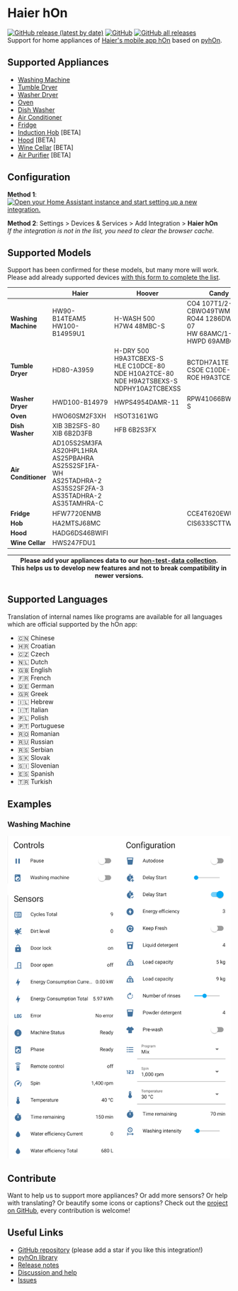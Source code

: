 # Haier hOn
[![GitHub release (latest by date)](https://img.shields.io/github/v/release/Andre0512/hon?color=green)](https://github.com/Andre0512/hon/releases/latest)
[![GitHub](https://img.shields.io/github/license/Andre0512/hon?color=red)](https://github.com/Andre0512/hon/blob/main/LICENSE)
[![GitHub all releases](https://img.shields.io/github/downloads/Andre0512/hon/total?color=blue)](https://tooomm.github.io/github-release-stats/?username=Andre0512&repository=hon)  
Support for home appliances of [Haier's mobile app hOn](https://hon-smarthome.com/) based on [pyhOn](https://github.com/Andre0512/pyhon).

## Supported Appliances
- [Washing Machine](https://github.com/Andre0512/hon#washing-machine)
- [Tumble Dryer](https://github.com/Andre0512/hon#tumble-dryer)
- [Washer Dryer](https://github.com/Andre0512/hon#washer-dryer)
- [Oven](https://github.com/Andre0512/hon#oven)
- [Dish Washer](https://github.com/Andre0512/hon#dish-washer)
- [Air Conditioner](https://github.com/Andre0512/hon#air-conditioner)
- [Fridge](https://github.com/Andre0512/hon#fridge)
- [Induction Hob](https://github.com/Andre0512/hon#induction-hob) [BETA]
- [Hood](https://github.com/Andre0512/hon#hood) [BETA]
- [Wine Cellar](https://github.com/Andre0512/hon#wine-cellar) [BETA]
- [Air Purifier](https://github.com/Andre0512/hon#air-purifier) [BETA]

## Configuration

**Method 1**: [![Open your Home Assistant instance and start setting up a new integration.](https://my.home-assistant.io/badges/config_flow_start.svg)](https://my.home-assistant.io/redirect/config_flow_start/?domain=hon)

**Method 2**: Settings > Devices & Services > Add Integration > **Haier hOn**  
_If the integration is not in the list, you need to clear the browser cache._

## Supported Models
Support has been confirmed for these models, but many more will work. Please add already supported devices [with this form to complete the list](https://forms.gle/bTSD8qFotdZFytbf8).

|                     | **Haier**                                                                                                                                          | **Hoover**                                                                                                            | **Candy**                                                                                           |
|---------------------|----------------------------------------------------------------------------------------------------------------------------------------------------|-----------------------------------------------------------------------------------------------------------------------|-----------------------------------------------------------------------------------------------------|
| **Washing Machine** | HW90-B14TEAM5 <br/> HW100-B14959U1                                                                                                                 | H-WASH 500 <br/> H7W4 48MBC-S                                                                                         | CO4 107T1/2-07 <br/> CBWO49TWME-S <br/> RO44 1286DWMC4-07 <br/> HW 68AMC/1-80 <br/> HWPD 69AMBC/1-S |
| **Tumble Dryer**    | HD80-A3959                                                                                                                                         | H-DRY 500 <br/> H9A3TCBEXS-S <br/> HLE C10DCE-80 <br/> NDE H10A2TCE-80 <br/> NDE H9A2TSBEXS-S <br/> NDPHY10A2TCBEXSS  | BCTDH7A1TE <br/> CSOE C10DE-80 <br/> ROE H9A3TCEX-S                                                 |
| **Washer Dryer**    | HWD100-B14979                                                                                                                                      | HWPS4954DAMR-11                                                                                                       | RPW41066BWMR/1-S                                                                                    |
| **Oven**            | HWO60SM2F3XH                                                                                                                                       | HSOT3161WG                                                                                                            |                                                                                                     |
| **Dish Washer**     | XIB 3B2SFS-80 <br/> XIB 6B2D3FB                                                                                                                    | HFB 6B2S3FX                                                                                                           |                                                                                                     |
| **Air Conditioner** | AD105S2SM3FA <br/> AS20HPL1HRA <br/> AS25PBAHRA <br/> AS25S2SF1FA-WH <br/> AS25TADHRA-2 <br/> AS35S2SF2FA-3 <br/> AS35TADHRA-2 <br/> AS35TAMHRA-C  |                                                                                                                       |                                                                                                     |
| **Fridge**          | HFW7720ENMB                                                                                                                                        |                                                                                                                       | CCE4T620EWU                                                                                         |
| **Hob**             | HA2MTSJ68MC                                                                                                                                        |                                                                                                                       | CIS633SCTTWIFI                                                                                      |
| **Hood**            | HADG6DS46BWIFI                                                                                                                                     |                                                                                                                       |                                                                                                     |
| **Wine Cellar**     | HWS247FDU1                                                                                                                                         |                                                                                                                       |                                                                                                     |

| Please add your appliances data to our [hon-test-data collection](https://github.com/Andre0512/hon-test-data). <br/>This helps us to develop new features and not to break compatibility in newer versions. |
|-------------------------------------------------------------------------------------------------------------------------------------------------------------------------------------------------------------|

## Supported Languages
Translation of internal names like programs are available for all languages which are official supported by the hOn app:
* 🇨🇳 Chinese
* 🇭🇷 Croatian
* 🇨🇿 Czech
* 🇳🇱 Dutch
* 🇬🇧 English
* 🇫🇷 French
* 🇩🇪 German
* 🇬🇷 Greek
* 🇮🇱 Hebrew
* 🇮🇹 Italian
* 🇵🇱 Polish
* 🇵🇹 Portuguese
* 🇷🇴 Romanian
* 🇷🇺 Russian
* 🇷🇸 Serbian
* 🇸🇰 Slovak
* 🇸🇮 Slovenian
* 🇪🇸 Spanish
* 🇹🇷 Turkish

## Examples
### Washing Machine
![washing_machine.png](assets/washing_machine.png)

## Contribute


Want to help us to support more appliances? Or add more sensors? Or help with translating? Or beautify some icons or captions? 
Check out the [project on GitHub](https://github.com/Andre0512/hon), every contribution is welcome!

## Useful Links
* [GitHub repository](https://github.com/Andre0512/hon) (please add a star if you like this integration!)
* [pyhOn library](https://github.com/Andre0512/pyhOn)
* [Release notes](https://github.com/Andre0512/hon/releases)
* [Discussion and help](https://github.com/Andre0512/hon/discussions)
* [Issues](https://github.com/Andre0512/hon/issues)
